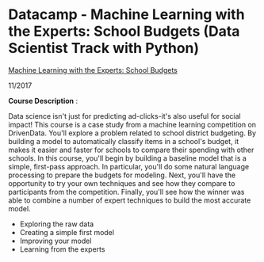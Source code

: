 # Datacamp - Machine Learning with the Experts: School Budgets (Data Scientist Track with Python)  
[Machine Learning with the Experts: School Budgets](https://www.datacamp.com/courses/machine-learning-with-the-experts-school-budgets)

11/2017    

**Course Description** :

Data science isn't just for predicting ad-clicks-it's also useful for social impact! This course is a case study from a machine learning competition on DrivenData. You'll explore a problem related to school district budgeting. By building a model to automatically classify items in a school's budget, it makes it easier and faster for schools to compare their spending with other schools. In this course, you'll begin by building a baseline model that is a simple, first-pass approach. In particular, you'll do some natural language processing to prepare the budgets for modeling. Next, you'll have the opportunity to try your own techniques and see how they compare to participants from the competition. Finally, you'll see how the winner was able to combine a number of expert techniques to build the most accurate model.    

- Exploring the raw data
- Creating a simple first model
- Improving your model
- Learning from the experts
